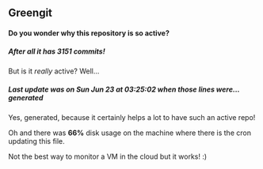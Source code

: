 ## Greengit

#### Do you wonder why this repository is so active?

##### After all it has 3151 commits!

But is it *really* active? Well...

##### Last update was on Sun Jun 23 at 03:25:02 when those lines were... generated

Yes, generated, because it certainly helps a lot to have such an active repo!

Oh and there was **66%** disk usage on the machine
where there is the cron updating this file.

Not the best way to monitor a VM in the cloud but it works! :)
